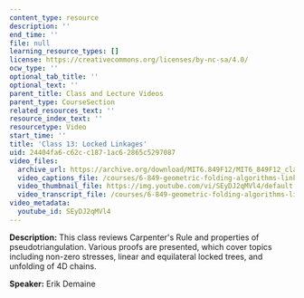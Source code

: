 ```yaml
---
content_type: resource
description: ''
end_time: ''
file: null
learning_resource_types: []
license: https://creativecommons.org/licenses/by-nc-sa/4.0/
ocw_type: ''
optional_tab_title: ''
optional_text: ''
parent_title: Class and Lecture Videos
parent_type: CourseSection
related_resources_text: ''
resource_index_text: ''
resourcetype: Video
start_time: ''
title: 'Class 13: Locked Linkages'
uid: 24404fa6-c62c-c187-1ac6-2865c5297087
video_files:
  archive_url: https://archive.org/download/MIT6.849F12/MIT6_849F12_class13_300k.mp4
  video_captions_file: /courses/6-849-geometric-folding-algorithms-linkages-origami-polyhedra-fall-2012/497bc12cd16559caaf7ddfaf315f1f61_SEyDJ2qMVl4.vtt
  video_thumbnail_file: https://img.youtube.com/vi/SEyDJ2qMVl4/default.jpg
  video_transcript_file: /courses/6-849-geometric-folding-algorithms-linkages-origami-polyhedra-fall-2012/6a66f84195204d01a7035bb0b73070cb_SEyDJ2qMVl4.pdf
video_metadata:
  youtube_id: SEyDJ2qMVl4
---
```


**Description:** This class reviews Carpenter's Rule and properties of pseudotriangulation. Various proofs are presented, which cover topics including non-zero stresses, linear and equilateral locked trees, and unfolding of 4D chains.

**Speaker:** Erik Demaine

